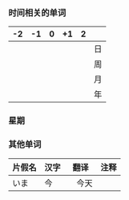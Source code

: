 

### 时间相关的单词


| -2 | -1 | 0 | +1 | 2 |  |
| - | - | - | - | - | - |
| | | | |  | 日 |
| | | | |  | 周 |
| | | | |  | 月 |
| | | | |  | 年 |


### 星期





### 其他单词

| 片假名 | 汉字 | 翻译 | 注释 |
|--|--|--|--|
| いま | 今 |　今天 |  |